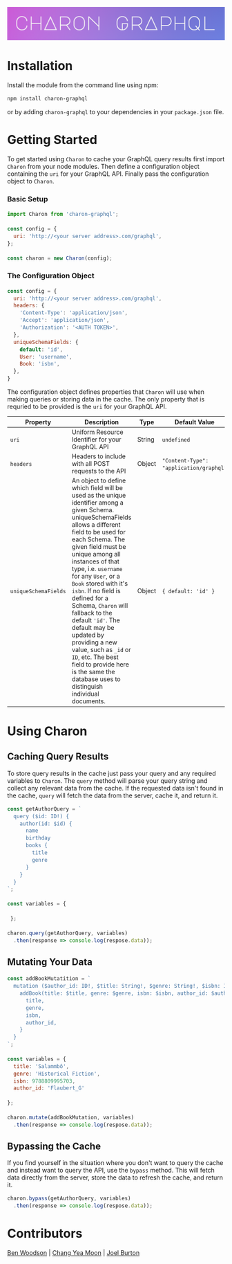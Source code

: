 
![charon-graphql](./charon/assets/CharonLogo-large.png)


# Installation
Install the module from the command line using npm:
```bash 
npm install charon-graphql
```

or by adding `charon-graphql` to your dependencies in your `package.json` file.

# Getting Started


To get started using `Charon` to cache your GraphQL query results first import `Charon` from your node modules. Then define a configuration object containing the `uri` for your GraphQL API. Finally pass the configuration object to `Charon`. 

### Basic Setup
```js
import Charon from 'charon-graphql';

const config = {
  uri: 'http://<your server address>.com/graphql',
};

const charon = new Charon(config);
```

### The Configuration Object
```js
const config = {
  uri: 'http://<your server address>.com/graphql',      
  headers: { 
    'Content-Type': 'application/json',
    'Accept': 'application/json', 
    'Authorization': '<AUTH TOKEN>',
  }, 
  uniqueSchemaFields: {
    default: 'id',
    User: 'username',
    Book: 'isbn',                                   
  },
}
```
The configuration object defines properties that `Charon` will use when making queries or storing data in the cache. The only property that is requried to be provided is the `uri` for your GraphQL API.

| Property | Description                                          | Type   | Default Value |
| -------- | ---------------------------------------------------- | ------ | ------------- |
|`uri`     | Uniform Resource Identifier for your GraphQL API     | String | `undefined`   |
|`headers` | Headers to include with all POST requests to the API | Object |`"Content-Type": "application/graphql"`|
|`uniqueSchemaFields`| An object to define which field will be used as the unique identifier among a given Schema. uniqueSchemaFields allows a different field to be used for each Schema. The given field must be unique among all instances of that type, i.e. `username` for any `User`, or a `Book` stored with it's `isbn`. If no field is defined for a Schema, `Charon` will fallback to the default `'id'`. The default may be updated by providing a new value, such as `_id` or `ID`, etc. The best field to provide here is the same the database uses to distinguish individual documents. | Object |`{ default: 'id' }`|


# Using Charon

## Caching Query Results

To store query results in the cache just pass your query and any required variables to `Charon`. The `query` method will parse your query string and collect any relevant data from the cache. If the requested data isn't found in the cache, `query` will fetch the data from the server, cache it, and return it.

```js
const getAuthorQuery = `
  query ($id: ID!) {
    author(id: $id) {
      name
      birthday
      books {
        title
        genre
      }
    }
  }
`;

const variables = { 

 };

charon.query(getAuthorQuery, variables)
  .then(response => console.log(respose.data));
```

## Mutating Your Data

```js
const addBookMutatition = `
  mutation ($author_id: ID!, $title: String!, $genre: String!, $isbn: ID!) {
    addBook(title: $title, genre: $genre, isbn: $isbn, author_id: $author_id) {
      title,
      genre,
      isbn,
      author_id,
    }
  }
`;

const variables = {
  title: 'Salammbô',
  genre: 'Historical Fiction',
  isbn: 9788809995703,
  author_id: 'Flaubert_G'

};

charon.mutate(addBookMutation, variables)
  .then(response => console.log(respose.data));
```


## Bypassing the Cache
If you find yourself in the situation where you don't want to query the cache and instead want to query the API, use the `bypass` method. This will fetch data directly from the server, store the data to refresh the cache, and return it.
```js
charon.bypass(getAuthorQuery, variables)
  .then(response => console.log(respose.data));
```


# Contributors
[Ben Woodson] | [Chang Yea Moon] | [Joel Burton]

[Ben Woodson]:https://github.com/bighatnocattle
[Chang Yea Moon]:https://github.com/changyeamoon
[Joel Burton]:https://github.com/tidb1ts

